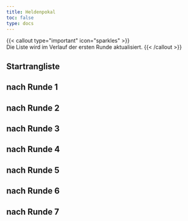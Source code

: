 ```yaml
---
title: Heldenpokal
toc: false
type: docs
---
```


{{< callout type="important" icon="sparkles" >}}    
Die Liste wird im Verlauf der ersten Runde aktualisiert.
{{< /callout >}}

## Startrangliste
## nach Runde 1
## nach Runde 2
## nach Runde 3
## nach Runde 4
## nach Runde 5
## nach Runde 6
## nach Runde 7